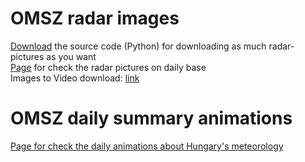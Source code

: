 # OMSZ radar images

[Download](./script.py) the source code (Python) for downloading as much radar-pictures as you want\
[Page](./radar.html) for check the radar pictures on daily base\
Images to Video download: [link](https://download.cnet.com/Images-to-video/3000-2192_4-75936368.html)

# OMSZ daily summary animations

[Page for check the daily animations about Hungary's meteorology](https://palfigergely.github.io/OMSZ-data/radar.html) 
